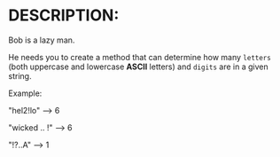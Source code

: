 # DESCRIPTION:

Bob is a lazy man.

He needs you to create a method that can determine how many `letters` (both uppercase and lowercase **ASCII** letters) and `digits` are in a given string.

Example:

"hel2!lo" --> 6

"wicked .. !" --> 6

"!?..A" --> 1
